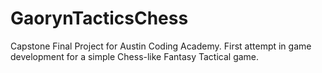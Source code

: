 # GaorynTacticsChess
Capstone Final Project for Austin Coding Academy. First attempt in game development for a simple Chess-like Fantasy Tactical game.  

